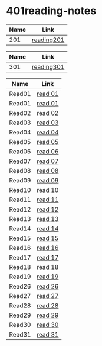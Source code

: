 # 401reading-notes

| Name        | Link                       |
| ----------- | -----------                |
|   201   | [reading201](https://github.com/suhaib079/class201)    |

| Name        | Link                       |
| ----------- | -----------                |
| 301      | [reading301](https://github.com/suhaib079/301reading-notes)    |



| Name        | Link                       |
| ----------- | -----------                |
| Read01      | [read 01](read01.md)    |
| Read01      | [read 01](read01.md)    |
| Read02      | [read 02](read02.md)    |
| Read03      | [read 03](read03.md)    |
| Read04      | [read 04](read04.md)    |
| Read05      | [read 05](read05.md)    |
| Read06      | [read 06](read06.md)    |
| Read07      | [read 07](read07.md)    |
| Read08      | [read 08](read08.md)    |
| Read09      | [read 09](read09.md)    |
| Read10      | [read 10](read10.md)    |
| Read11      | [read 11](read11.md)    |
| Read12      | [read 12](read12.md)    |
| Read13      | [read 13](read13.md)    |
| Read14      | [read 14](read14.md)    |
| Read15      | [read 15](read15.md)    |
| Read16      | [read 16](read16.md)    |
| Read17      | [read 17](read17.md)    |
| Read18      | [read 18](read18.md)    |
| Read19      | [read 19](read19.md)    |
| Read26      | [read 26](read26.md)    |
| Read27      | [read 27](read27.md)    |
| Read28      | [read 28](read28.md)    |
| Read29      | [read 29](read29.md)    |
| Read30      | [read 30](read30.md)    |
| Read31      | [read 31](read31.md)    |